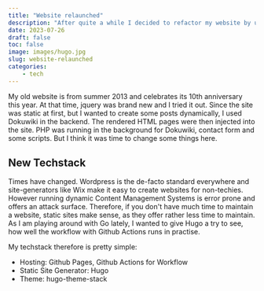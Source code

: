 ```yaml
---
title: "Website relaunched"
description: "After quite a while I decided to refactor my website by using new technologies."
date: 2023-07-26
draft: false
toc: false
image: images/hugo.jpg
slug: website-relaunched
categories:
    - tech
---
```


My old website is from summer 2013 and celebrates its 10th anniversary this year. At that time, jquery was brand new and I tried it out. Since the site was static at first, but I wanted to create some posts dynamically, I used Dokuwiki in the backend. The rendered HTML pages were then injected into the site. PHP was running in the background for Dokuwiki, contact form and some scripts. But I think it was time to change some things here.

## New Techstack

Times have changed. Wordpress is the de-facto standard everywhere and site-generators like Wix make it easy to create websites for non-techies. However running dynamic Content Management Systems is error prone and offers an attack surface. Therefore, if you don't have much time to maintain a website, static sites make sense, as they offer rather less time to maintain. As I am playing around with Go lately, I wanted to give Hugo a try to see, how well the workflow with Github Actions runs in practise. 

My techstack therefore is pretty simple:

 - Hosting: Github Pages, Github Actions for Workflow
 - Static Site Generator: Hugo
 - Theme: hugo-theme-stack